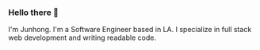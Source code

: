 ### Hello there 👋

I'm Junhong. I'm a Software Engineer based in LA. I specialize in full stack web development and writing readable code. 
